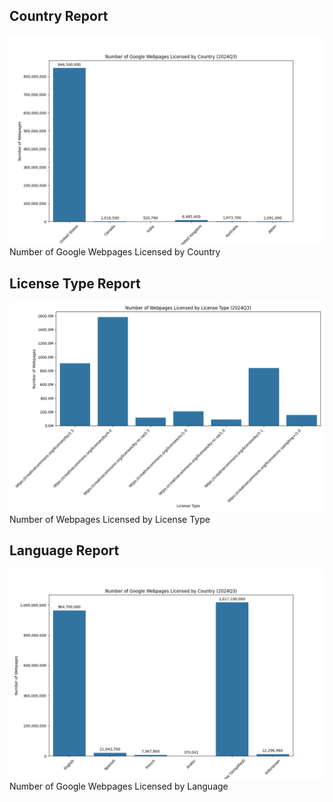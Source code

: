 
## Country Report
![Number of Google Webpages Licensed by Country](3-reports/gcs_country_report.png)
Number of Google Webpages Licensed by Country


## License Type Report
![Number of Webpages Licensed by License Type](3-reports/gcs_licensetype_report.png)
Number of Webpages Licensed by License Type


## Language Report
![Number of Google Webpages Licensed by Language](3-reports/gcs_language_report.png)
Number of Google Webpages Licensed by Language
